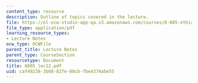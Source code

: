 ```yaml
---
content_type: resource
description: Outline of topics covered in the lecture.
file: https://ol-ocw-studio-app-qa.s3.amazonaws.com/courses/6-805-ethics-and-the-law-on-the-electronic-frontier-fall-2005/caf492383b0882fe80cbfbe4374abe55_6805_lec12.pdf
file_type: application/pdf
learning_resource_types:
- Lecture Notes
ocw_type: OCWFile
parent_title: Lecture Notes
parent_type: CourseSection
resourcetype: Document
title: 6805_lec12.pdf
uid: caf49238-3b08-82fe-80cb-fbe4374abe55
---
```

